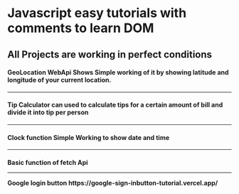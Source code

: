 <h1> Javascript easy tutorials with comments to learn DOM </h1>
<h2> All Projects are working in perfect conditions </h2>

<h4> GeoLocation WebApi Shows Simple working of it by showing latitude and longitude of your current location. </h4>
<hr>
<h4> Tip Calculator can used to calculate tips for a certain amount of bill and divide it into tip per person </h4>
<hr>
<h4> Clock function Simple Working to show date and time </h4>
<hr>
<h4> Basic function of fetch Api 
  <hr>
  Google login button https://google-sign-inbutton-tutorial.vercel.app/
